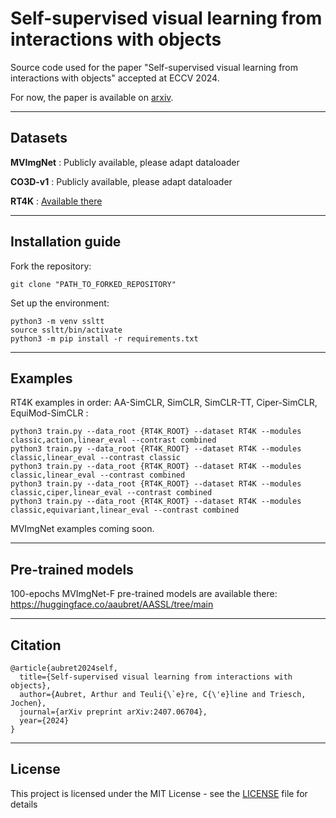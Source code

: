 # Self-supervised visual learning from interactions with objects

Source code used for the paper "Self-supervised visual learning from interactions with objects" accepted at ECCV 2024.


For now, the paper is available on [arxiv](https://arxiv.org/pdf/2407.06704).

---
## Datasets

**MVImgNet** : Publicly available, please adapt dataloader

**CO3D-v1** : Publicly available, please adapt dataloader

**RT4K** : [Available there](https://zenodo.org/records/12774929)

---
## Installation guide

Fork the repository: 

`git clone "PATH_TO_FORKED_REPOSITORY"`

Set up the environment:

```commandline
python3 -m venv ssltt
source ssltt/bin/activate
python3 -m pip install -r requirements.txt
```
---
## Examples

RT4K examples in order: AA-SimCLR, SimCLR, SimCLR-TT, Ciper-SimCLR, EquiMod-SimCLR :
```
python3 train.py --data_root {RT4K_ROOT} --dataset RT4K --modules classic,action,linear_eval --contrast combined
python3 train.py --data_root {RT4K_ROOT} --dataset RT4K --modules classic,linear_eval --contrast classic
python3 train.py --data_root {RT4K_ROOT} --dataset RT4K --modules classic,linear_eval --contrast combined
python3 train.py --data_root {RT4K_ROOT} --dataset RT4K --modules classic,ciper,linear_eval --contrast combined
python3 train.py --data_root {RT4K_ROOT} --dataset RT4K --modules classic,equivariant,linear_eval --contrast combined
```

MVImgNet examples coming soon.

---
## Pre-trained models

100-epochs MVImgNet-F pre-trained models are available there:
https://huggingface.co/aaubret/AASSL/tree/main

 ---
## Citation
```commandline
@article{aubret2024self,
  title={Self-supervised visual learning from interactions with objects},
  author={Aubret, Arthur and Teuli{\`e}re, C{\'e}line and Triesch, Jochen},
  journal={arXiv preprint arXiv:2407.06704},
  year={2024}
}
```

---
## License

This project is licensed under the MIT License - see the [LICENSE](LICENSE) file for details
